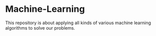 # Machine-Learning
This repository is about applying all kinds of various machine learning algorithms to solve our problems.

 
